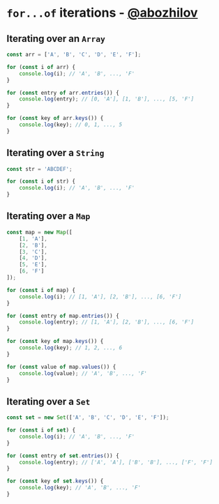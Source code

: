 # `for...of` iterations - [@abozhilov](https://twitter.com/abozhilov)

## Iterating over an `Array`

```js
const arr = ['A', 'B', 'C', 'D', 'E', 'F'];

for (const i of arr) {
    console.log(i); // 'A', 'B', ..., 'F'
}

for (const entry of arr.entries()) {
    console.log(entry); // [0, 'A'], [1, 'B'], ..., [5, 'F']
}

for (const key of arr.keys()) {
    console.log(key); // 0, 1, ..., 5
}
```

## Iterating over a `String`

```js
const str = 'ABCDEF';

for (const i of str) {
    console.log(i); // 'A', 'B', ..., 'F'
}
```

## Iterating over a `Map`

```js
const map = new Map([
    [1, 'A'],
    [2, 'B'],
    [3, 'C'],
    [4, 'D'],
    [5, 'E'],
    [6, 'F']
]);

for (const i of map) {
    console.log(i); // [1, 'A'], [2, 'B'], ..., [6, 'F']
}

for (const entry of map.entries()) {
    console.log(entry); // [1, 'A'], [2, 'B'], ..., [6, 'F']
}

for (const key of map.keys()) {
    console.log(key); // 1, 2, ..., 6
}

for (const value of map.values()) {
    console.log(value); // 'A', 'B', ..., 'F'
}
```


## Iterating over a `Set`

```js
const set = new Set(['A', 'B', 'C', 'D', 'E', 'F']);

for (const i of set) {
    console.log(i); // 'A', 'B', ..., 'F'
}

for (const entry of set.entries()) {
    console.log(entry); // ['A', 'A'], ['B', 'B'], ..., ['F', 'F']
}

for (const key of set.keys()) {
    console.log(key); // 'A', 'B', ..., 'F'
}
```